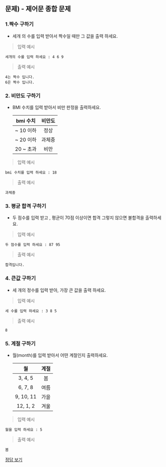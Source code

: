 ## 문제) - 제어문 종합 문제

### 1.짝수 구하기

*  세개 의 수를 입력 받아서 짝수일 때만 그 값을 출력 하세요.
 

> 입력 예시

```
세개의 수를 입력 하세요 : 4 6 9
```
> 출력 예시

```
4는 짝수 입니다. 
6은 짝수 입니다.
```
### 2. 비만도 구하기

* BMI 수치를 입력 받아서 비만 판정을 출력하세요.   

	|bmi 수치 |비만도|
	|:---:|:---:| 
	|~ 10 이하|정상 |
	|~ 20 이하| 과체중 |
	|20 ~ 초과| 비만|



> 입력 예시

```
bmi 수치를 입력 하세요 : 18
```
> 출력 예시

```
과체중
```

### 3. 평균 합격 구하기

* 두 점수를 입력 받고 , 평균이 70점 이상이면 합격 그렇지 않으면 불합격을 출력하세요. 


> 입력 예시

```
두 점수를 입력 하세요 : 87 95
```
> 출력 예시

```
합격입니다.
```

### 4. 큰값 구하기 
* 세 개의 정수를 입력 받아, 가장 큰 값을 출력 하세요. 


> 입력 예시

```
세 수를 입력 하세요 : 3 8 5
```
> 출력 예시

```
8
```

### 5. 계절 구하기
* 월(month)를 입력 받아서 어떤 계절인지 출력하세요.  
 
	|월|계절|
	|:---:|:---:| 
	|3, 4, 5| 봄 |
	|6, 7, 8| 여름 |
	|9, 10, 11| 가을|
	|12, 1, 2|겨울|



> 입력 예시

```
월을 입력 하세요 : 5
```
> 출력 예시

```
봄
```

[정답 보기](test05.c)

